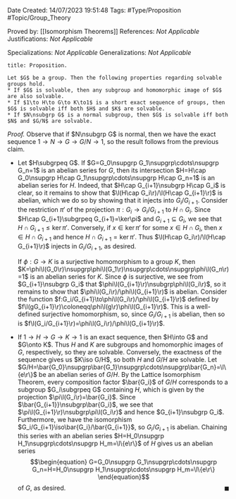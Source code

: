 <div class="topSpace"></div>

Date Created: 14/07/2023 19:51:48
Tags: #Type/Proposition #Topic/Group_Theory

Proved by: [[Isomorphism Theorems]]
References: <i>Not Applicable</i>
Justifications: <i>Not Applicable</i>

Specializations: <i>Not Applicable</i>
Generalizations: <i>Not Applicable</i>

``` ad-Proposition
title: Proposition.

Let $G$ be a group. Then the following properties regarding solvable groups hold.
* If $G$ is solvable, then any subgroup and homomorphic image of $G$ are also solvable.
* If $1\to H\to G\to K\to1$ is a short exact sequence of groups, then $G$ is solvable iff both $H$ and $K$ are solvable.
* If $N\nsubgrp G$ is a normal subgroup, then $G$ is solvable iff both $N$ and $G/N$ are solvable.

```

<i>Proof.</i> Observe that if $N\nsubgrp G$ is normal, then we have the exact sequence $1\to N\to G\to G/N\to1$, so the result follows from the previous claim.
* Let $H\subgrpeq G$. If $G=G_0\nsupgrp G_1\nsupgrp\cdots\nsupgrp G_n=1$ is an abelian series for $G$, then its intersection $H=H\cap G_0\nsupgrp H\cap G_1\nsupgrp\cdots\nsupgrp H\cap G_n=1$ is an abelian series for $H$. Indeed, that $H\cap G_{i+1}\nsubgrp H\cap G_i$ is clear, so it remains to show that $\l(H\cap G_i\r)/\l(H\cap G_{i+1}\r)$ is abelian, which we do so by showing that it injects into $G_i/G_{i+1}$. Consider the restriction $\pi'$ of the projection $\pi:G_i\to G_i/G_{i+1}$ to $H\cap G_i$. Since $H\cap G_{i+1}\subgrpeq G_{i+1}=\ker\pi$ and $G_{i+1}\subseteq G_i$, we see that $H\cap G_{i+1}\leq\ker\pi'$. Conversely, if $x\in\ker\pi'$ for some $x\in H\cap G_i$, then $x\in H\cap G_{i+1}$ and hence $H\cap G_{i+1}=\ker\pi'$. Thus $\l(H\cap G_i\r)/\l(H\cap G_{i+1}\r)$ injects in $G_i/G_{i+1}$, as desired.

    If $\phi:G\to K$ is a surjective homomorphism to a group $K$, then $K=\phi\l(G_0\r)\nsupgrp\phi\l(G_1\r)\nsupgrp\cdots\nsupgrp\phi\l(G_n\r)=1$ is an abelian series for $K$. Since $\phi$ is surjective, we see from $G_{i+1}\nsubgrp G_i$ that $\phi\l(G_{i+1}\r)\nsubgrp\phi\l(G_i\r)$, so it remains to show that $\phi\l(G_i\r)/\phi\l(G_{i+1}\r)$ is abelian. Consider the function $f:G_i/G_{i+1}\to\phi\l(G_i\r)/\phi\l(G_{i+1}\r)$ defined by $f\l(gG_{i+1}\r)\coloneqq\phi\l(g\r)\phi\l(G_{i+1}\r)$. This is a well-defined surjective homomorphism, so, since $G_i/G_{i+1}$ is abelian, then so is $f\l(G_i/G_{i+1}\r)=\phi\l(G_i\r)/\phi\l(G_{i+1}\r)$.
* If $1\to H\to G\to K\to1$ is an exact sequence, then $H\into G$ and $G\onto K$. Thus $H$ and $K$ are subgroups and homomorphic images of $G$, respectively, so they are solvable. Conversely, the exactness of the sequence gives us $K\iso G/H$, so both $H$ and $G/H$ are solvable. Let $G/H=\bar{G_0}\nsupgrp\bar{G_1}\nsupgrp\cdots\nsupgrp\bar{G_n}=\l\{e\r\}$ be an abelian series of $G/H$. By the Lattice Isomorphism Theorem, every composition factor $\bar{G_i}$ of $G/H$ corresponds to a subgroup $G_i\subgrpeq G$ containing $H$, which is given by the projection $\pi\l(G_i\r)=\bar{G_i}$. Since $\bar{G_{i+1}}\nsubgrp\bar{G_i}$, we see that $\pi\l(G_{i+1}\r)\nsubgrp\pi\l(G_i\r)$ and hence $G_{i+1}\nsubgrp G_i$. Furthermore, we have the isomorphism $G_i/G_{i+1}\iso\bar{G_i}/\bar{G_{i+1}}$, so $G_i/G_{i+1}$ is abelian. Chaining this series with an abelian series $H=H_0\nsupgrp H_1\nsupgrp\cdots\nsupgrp H_m=\l\{e\r\}$ of $H$ gives us an abelian series
$$\begin{equation}
    G=G_0\nsupgrp G_1\nsupgrp\cdots\nsupgrp G_n=H=H_0\nsupgrp H_1\nsupgrp\cdots\nsupgrp H_m=\l\{e\r\}
\end{equation}$$
of $G$, as desired.<span style="float:right;">$\blacksquare$</span>

